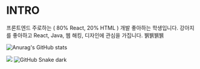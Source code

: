 # INTRO

프론트엔드 주로하는 ( 80% React, 20% HTML ) 개발 좋아하는 학생입니다.
강아지를 좋아하고 React, Java, 웹 해킹, 디자인에 관심을 가집니다. 뷁뷁뷁뷁

![Anurag's GitHub stats](https://github-readme-stats.vercel.app/api?username=sichu0725&show_icons=true&theme=radical)

<a href="https://opgc.me/#/users/Sichu0725" target="_blank"><img src="https://api.opgc.me/githubs/users/Sichu0725/tag/?theme=basic" /></a>
![GitHub Snake dark](github-snake-dark.svg#gh-dark-mode-only)
